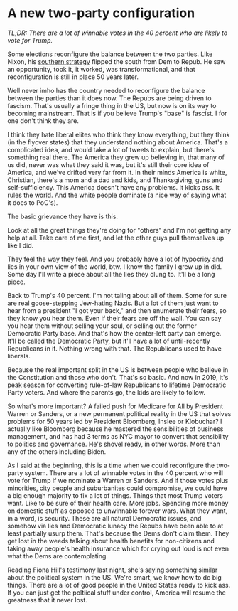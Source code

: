 # A new two-party configuration
<i>TL;DR: There are a lot of winnable votes in the 40 percent who are likely to vote for Trump.</i>

Some elections reconfigure the balance between the two parties. Like Nixon, his <a href="https://en.wikipedia.org/wiki/Southern_strategy">southern strategy</a> flipped the south from Dem to Repub. He saw an opportunity, took it, it worked, was transformational, and that reconfiguration is still in place 50 years later. 

Well never imho has the country needed to reconfigure the balance between the parties than it does now. The Repubs are being driven to fascism. That's usually a fringe thing in the US, but now is on its way to becoming mainstream. That is if you believe Trump's "base" is fascist. I for one don't think they are.

I think they hate liberal elites who think they know everything, but they think (in the flyover states) that they understand nothing about America. That's a complicated idea, and would take a lot of tweets to explain, but there's something real there. The America they grew up believing in, that many of us did, never was what they said it was, but it's still their core idea of America, and we've drifted very far from it. In their minds America is white, Christian, there's a mom and a dad and kids, and Thanksgiving, guns and self-sufficiency. This America doesn't have any problems. It kicks ass. It rules the world. And the white people dominate (a nice way of saying what it does to PoC's).

The basic grievance they have is this. 

Look at all the great things they're doing for "others" and I'm not getting any help at all. Take care of me first, and let the other guys pull themselves up like I did. 

They feel the way they feel. And you probably have a lot of hypocrisy and lies in your own view of the world, btw. I know the family I grew up in did. Some day I'll write a piece about all the lies they clung to. It'll be a long piece. 

Back to Trump's 40 percent. I'm not taling about all of them. Some for sure are real goose-stepping Jew-hating Nazis. But a lot of them just want to hear from a president "I got your back," and then enumerate their fears, so they know you hear them. Even if their fears are off the wall. You can say you hear them without selling your soul, or selling out the former Democratic Party base. And that's how the center-left party can emerge. It'll be called the Democratic Party, but it'll have a lot of until-recently Republicans in it. Nothing wrong with that. The Republicans used to have liberals. 

Because the real important split in the US is between people who believe in the Constitution and those who don't. That's so basic. And now in 2019, it's peak season for converting rule-of-law Republicans to lifetime Democratic Party voters. And where the parents go, the kids are likely to follow. 

So what's more important? A failed push for Medicare for All by President Warren or Sanders, or a new permanent political reality in the US that solves problems for 50 years led by President Bloomberg, Inslee or Klobuchar? I actually like Bloomberg because he mastered the sensibilities of business management, and has had 3 terms as NYC mayor to convert that sensibility to politics and governance. He's shovel ready, in other words. More than any of the others including Biden. 

As I said at the beginning, this is a time when we could reconfigure the two-party system. There are a lot of winnable votes in the 40 percent who will vote for Trump if we nominate a Warren or Sanders. And if those votes plus minorities, city people and suburbanites could compromise, we could have a big enough majority to fix a lot of things. Things that most Trump voters want. Like to be sure of their health care. More jobs. Spending more money on domestic stuff as opposed to unwinnable forever wars. What they want, in a word, is security. These are all natural Democratic issues, and somehow via lies and Democratic lunacy the Repubs have been able to at least partially usurp them. That's because the Dems don't claim them. They get lost in the weeds talking about health benefits for non-citizens and taking away people's health insurance which for crying out loud is not even what the Dems are contemplating.

Reading Fiona Hill's testimony last night, she's saying something similar about the political system in the US. We're smart, we know how to do big things. There are a lot of good people in the United States ready to kick ass. If you can just get the poltiical stuff under control, America will resume the greatness that it never lost. 

